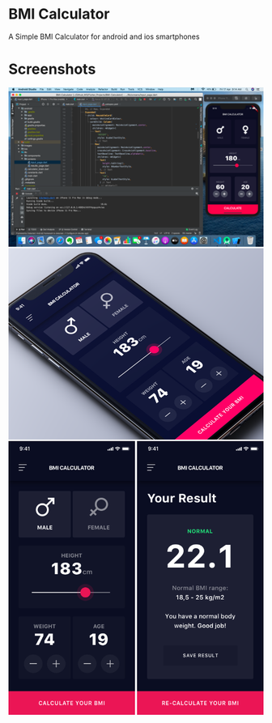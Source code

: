
<link rel="stylesheet" href="https://github.com/ankitsadhu/BMI-Calculator/blob/master/images/style.css">

# BMI Calculator 

A Simple BMI Calculator for android and ios smartphones

# Screenshots


<img src="images/Screenshot.png">

<img src="images/BMI.png">
<br>

<div>
<img class="main" src="images/selector_page.png" width="250">

<img class="main" src="images/result_page.png" width="250">
</div>


        
    
